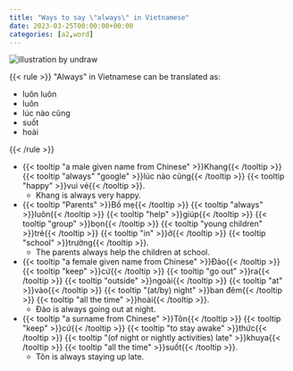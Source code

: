 ```yaml
---
title: "Ways to say \"always\" in Vietnamese"
date: 2023-03-25T00:00:00+00:00
categories: [a2,word]
---
```


![illustration by undraw](/images/undraw/undraw_Time_management_re_tk5w.png)

{{< rule >}}
"Always" in Vietnamese can be translated as:

- luôn luôn
- luôn
- lúc nào cũng
- suốt
- hoài

{{< /rule >}}

- {{< tooltip "a male given name from Chinese" >}}Khang{{< /tooltip >}}
    {{< tooltip "always" "google" >}}lúc nào cũng{{< /tooltip >}}
    {{< tooltip "happy" >}}vui vẻ{{< /tooltip >}}.
    - Khang is always very happy.
- {{< tooltip "Parents" >}}Bố mẹ{{< /tooltip >}}
    {{< tooltip "always" >}}luôn{{< /tooltip >}}
    {{< tooltip "help" >}}giúp{{< /tooltip >}}
    {{< tooltip "group" >}}bọn{{< /tooltip >}}
    {{< tooltip "young children" >}}trẻ{{< /tooltip >}}
    {{< tooltip "in" >}}ở{{< /tooltip >}}
    {{< tooltip "school" >}}trường{{< /tooltip >}}.
    - The parents always help the children at school.
- {{< tooltip "a female given name from Chinese" >}}Đào{{< /tooltip >}}
    {{< tooltip "keep" >}}cứ{{< /tooltip >}}
    {{< tooltip "go out" >}}ra{{< /tooltip >}}
    {{< tooltip "outside" >}}ngoài{{< /tooltip >}}
    {{< tooltip "at" >}}vào{{< /tooltip >}}
    {{< tooltip "(at/by) night" >}}ban đêm{{< /tooltip >}}
    {{< tooltip "all the time" >}}hoài{{< /tooltip >}}.
    - Đào is always going out at night.
- {{< tooltip "a surname from Chinese" >}}Tôn{{< /tooltip >}}
    {{< tooltip "keep" >}}cứ{{< /tooltip >}}
    {{< tooltip "to stay awake" >}}thức{{< /tooltip >}}
    {{< tooltip "(of night or nightly activities) late" >}}khuya{{< /tooltip >}}
    {{< tooltip "all the time" >}}suốt{{< /tooltip >}}.
    - Tôn is always staying up late.
